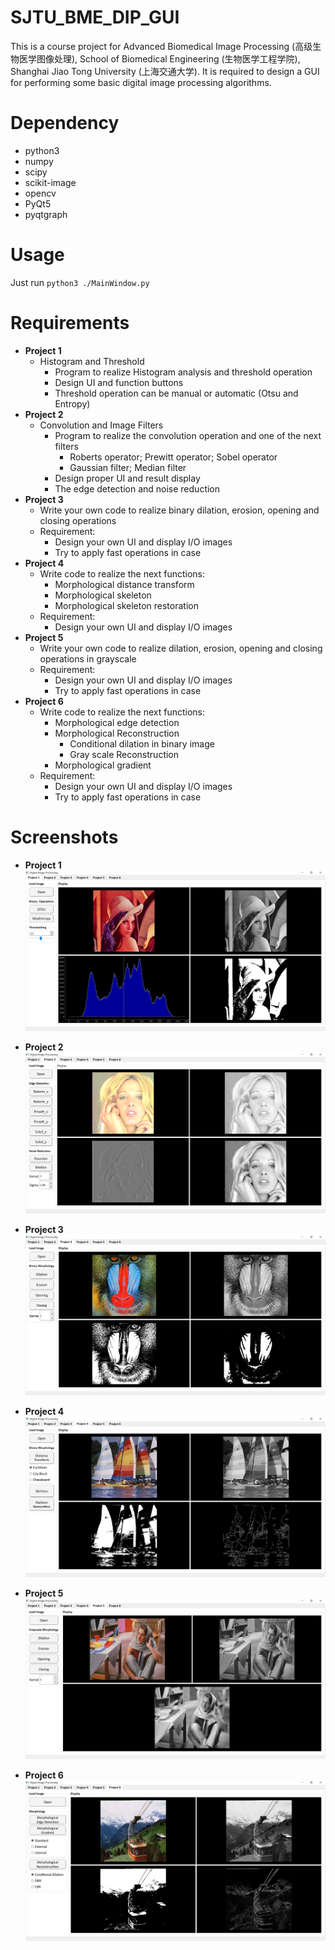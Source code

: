 # SJTU_BME_DIP_GUI
This is a course project for Advanced Biomedical Image Processing (高级生物医学图像处理), School of Biomedical Engineering (生物医学工程学院), Shanghai Jiao Tong University (上海交通大学). It is required to design a GUI for performing some basic digital image processing algorithms.

# Dependency
- python3  
- numpy  
- scipy  
- scikit-image  
- opencv  
- PyQt5  
- pyqtgraph  

# Usage
Just run `python3 ./MainWindow.py`

# Requirements
- **Project 1**
  - Histogram and Threshold
    - Program to realize Histogram analysis and threshold operation
    - Design UI and function buttons
    - Threshold operation can be manual or automatic (Otsu and Entropy)
- **Project 2**  
  - Convolution and Image Filters
    - Program to realize the convolution operation and one of the next filters
      - Roberts operator; Prewitt operator; Sobel operator
      - Gaussian filter; Median filter
    - Design proper UI and result display
    - The edge detection and noise reduction
- **Project 3**  
  - Write your own code to realize binary dilation, erosion, opening and closing operations
  - Requirement:
    - Design your own UI and display I/O images
    - Try to apply fast operations in case
- **Project 4**  
  - Write code to realize the next functions:
    - Morphological distance transform
    - Morphological skeleton
    - Morphological skeleton restoration
  - Requirement:
    - Design your own UI and display I/O images
- **Project 5**  
  - Write your own code to realize dilation, erosion, opening and closing operations in grayscale
  - Requirement:
    - Design your own UI and display I/O images
    -  Try to apply fast operations in case
- **Project 6**  
  - Write code to realize the next functions:
    - Morphological edge detection
    - Morphological Reconstruction
      - Conditional dilation in binary image
      - Gray scale Reconstruction
    - Morphological gradient
  - Requirement:
    - Design your own UI and display I/O images
    -  Try to apply fast operations in case

# Screenshots
- **Project 1**
![project 1](/screenshots/project_1.png "Project 1")

- **Project 2**
![project 2](/screenshots/project_2.png "Project 2")

- **Project 3**
![project 3](/screenshots/project_3.png "Project 3")

- **Project 4**
![project 4](/screenshots/project_4.png "Project 4")

- **Project 5**
![project 5](/screenshots/project_5.png "Project 5")

- **Project 6**
![project 6](/screenshots/project_6.png "Project 6")
